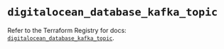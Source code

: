 # `digitalocean_database_kafka_topic`

Refer to the Terraform Registry for docs: [`digitalocean_database_kafka_topic`](https://registry.terraform.io/providers/digitalocean/digitalocean/2.39.0/docs/resources/database_kafka_topic).
